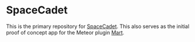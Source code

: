 # SpaceCadet

This is the primary repository for [SpaceCadet](https://spacecadet.io). This also serves as the initial proof of concept app for the Meteor plugin [Mart](https://github.com/marvinmarnold/meteor-mart).
